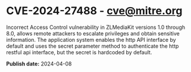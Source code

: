 # CVE-2024-27488 - cve@mitre.org

Incorrect Access Control vulnerability in ZLMediaKit versions 1.0 through 8.0, allows remote attackers to escalate privileges and obtain sensitive information. The application system enables the http API interface by default and uses the secret parameter method to authenticate the http restful api interface, but the secret is hardcoded by default.

**Publish date:** 2024-04-08
